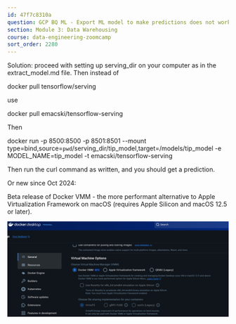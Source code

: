 ```yaml
---
id: 47f7c8310a
question: GCP BQ ML - Export ML model to make predictions does not work for MacBook with Apple M1 chip (arm architecture).
section: Module 3: Data Warehousing
course: data-engineering-zoomcamp
sort_order: 2280
---
```


Solution: proceed with setting up serving_dir on your computer as in the extract_model.md file. Then instead of

docker pull tensorflow/serving

use

docker pull emacski/tensorflow-serving

Then

docker run -p 8500:8500 -p 8501:8501 --mount type=bind,source=`pwd`/serving_dir/tip_model,target=/models/tip_model -e MODEL_NAME=tip_model -t emacski/tensorflow-serving

Then run the curl command as written, and you should get a prediction.

Or new since Oct 2024:

Beta release of Docker VMM - the more performant alternative to Apple Virtualization Framework on macOS (requires Apple Silicon and macOS 12.5 or later).

![Image](images/data-engineering-zoomcamp/image_51551549.png)

